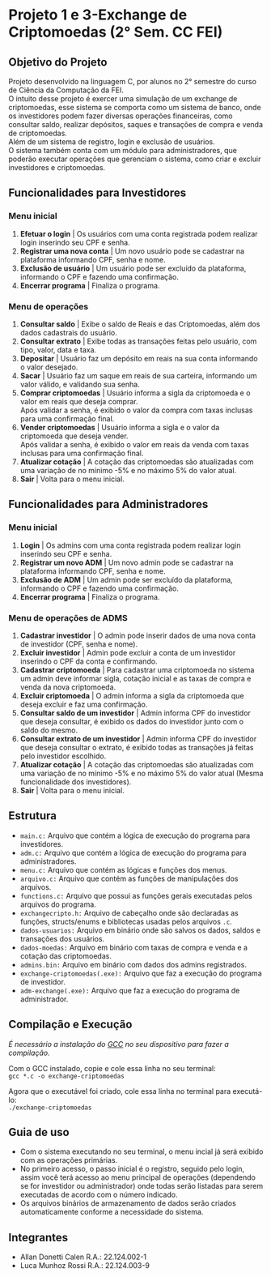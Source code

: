 # Projeto 1 e 3-Exchange de Criptomoedas (2° Sem. CC FEI)
## Objetivo do Projeto
Projeto desenvolvido na linguagem C, por alunos no 2° semestre do curso de Ciência da Computação da FEI. <br>
O intuito desse projeto é exercer uma simulação de um exchange de criptomoedas, esse sistema se comporta como um sistema de banco,
onde os investidores podem fazer diversas operações financeiras, como consultar saldo, realizar depósitos, saques e transações de compra e venda de criptomoedas. <br>
Além de um sistema de registro, login e exclusão de usuários. <br>
O sistema também conta com um módulo para administradores, que poderão executar operações que gerenciam o sistema, como criar e excluir investidores e criptomoedas.

## Funcionalidades para Investidores
### Menu inicial
1. **Efetuar o login** | Os usuários com uma conta registrada podem realizar login inserindo seu CPF e senha.
2. **Registrar uma nova conta** | Um novo usuário pode se cadastrar na plataforma informando CPF, senha e nome.
3. **Exclusão de usuário** | Um usuário pode ser excluído da plataforma, informando o CPF e fazendo uma confirmação.
0. **Encerrar programa** | Finaliza o programa.

### Menu de operações
1. **Consultar saldo** | Exibe o saldo de Reais e das Criptomoedas, além dos dados cadastrais do usuário.
2. **Consultar extrato** | Exibe todas as transações feitas pelo usuário, com tipo, valor, data e taxa.
3. **Depositar** | Usuário faz um depósito em reais na sua conta informando o valor desejado.
4. **Sacar** | Usuário faz um saque em reais de sua carteira, informando um valor válido, e validando sua senha.
5. **Comprar criptomoedas** | Usuário informa a sigla da criptomoeda e o valor em reais que deseja comprar. <br> Após validar a senha, é exibido o valor da compra com taxas inclusas para uma confirmação final.
6. **Vender criptomoedas** | Usuário informa a sigla e o valor da criptomoeda que deseja vender. <br> Após validar a senha, é exibido o valor em reais da venda com taxas inclusas para uma confirmação final.
7. **Atualizar cotação** | A cotação das criptomoedas são atualizadas com uma variação de no mínimo -5% e no máximo 5% do valor atual.
0. **Sair** | Volta para o menu inicial.

## Funcionalidades para Administradores
### Menu inicial
1. **Login** | Os admins com uma conta registrada podem realizar login inserindo seu CPF e senha.
2. **Registrar um novo ADM** | Um novo admin pode se cadastrar na plataforma informando CPF, senha e nome.
3. **Exclusão de ADM** | Um admin pode ser excluído da plataforma, informando o CPF e fazendo uma confirmação.
0. **Encerrar programa** | Finaliza o programa.

### Menu de operações de ADMS
1. **Cadastrar investidor** | O admin pode inserir dados de uma nova conta de investidor (CPF, senha e nome).
2. **Excluir investidor** | Admin pode excluir a conta de um investidor inserindo o CPF da conta e confirmando.
3. **Cadastrar criptomoeda** | Para cadastrar uma criptomoeda no sistema um admin deve informar sigla, cotação inicial e as taxas de compra e venda da nova criptomoeda.
4. **Excluir criptomoeda** | O admin informa a sigla da criptomoeda que deseja excluir e faz uma confirmação.
5. **Consultar saldo de um investidor** | Admin informa CPF do investidor que deseja consultar, é exibido os dados do investidor junto com o saldo do mesmo.
6. **Consultar extrato de um investidor** | Admin informa CPF do investidor que deseja consultar o extrato, é exibido todas as transações já feitas pelo investidor escolhido.
7. **Atualizar cotação** | A cotação das criptomoedas são atualizadas com uma variação de no mínimo -5% e no máximo 5% do valor atual (Mesma funcionalidade dos investidores).
0. **Sair** | Volta para o menu inicial.

## Estrutura
- `main.c:` Arquivo que contém a lógica de execução do programa para investidores. <br>
- `adm.c:` Arquivo que contém a lógica de execução do programa para administradores. <br>
- `menu.c:` Arquivo que contém as lógicas e funções dos menus. <br>
- `arquivo.c:` Arquivo que contém as funções de manipulações dos arquivos. <br>
- `functions.c:` Arquivo que possui as funções gerais executadas pelos arquivos do programa. <br>
- `exchangecripto.h:` Arquivo de cabeçalho onde são declaradas as funções, structs/enums e bibliotecas usadas pelos arquivos `.c`. <br>
- `dados-usuarios:` Arquivo em binário onde são salvos os dados, saldos e transações dos usuários. <br>
- `dados-moedas:` Arquivo em binário com taxas de compra e venda e a cotação das criptomoedas. <br>
- `admins.bin:` Arquivo em binário com dados dos admins registrados. <br>
- `exchange-criptomoedas(.exe):` Arquivo que faz a execução do programa de investidor.
- `adm-exchange(.exe):` Arquivo que faz a execução do programa de administrador.
## Compilação e Execução
*É necessário a instalação do [GCC](https://gcc.gnu.org/) no seu dispositivo para fazer a compilação.* <br>

Com o GCC instalado, copie e cole essa linha no seu terminal: <br>
`gcc *.c -o exchange-criptomoedas`

Agora que o executável foi criado, cole essa linha no terminal para executá-lo: <br>
`./exchange-criptomoedas`

## Guia de uso
- Com o sistema executando no seu terminal, o menu incial já será exibido com as operações primárias. <br>
- No primeiro acesso, o passo inicial é o registro, seguido pelo login, assim você terá acesso ao menu principal de operações (dependendo se for investidor ou administrador) onde todas serão listadas para serem executadas de acordo com o número indicado. <br>
- Os arquivos binários de armazenamento de dados serão criados automaticamente conforme a necessidade do sistema.

## Integrantes
- Allan Donetti Calen R.A.: 22.124.002-1
- Luca Munhoz Rossi R.A.: 22.124.003-9
